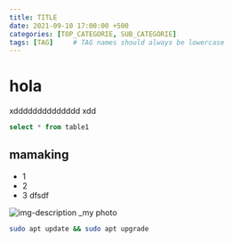 ```yaml
---
title: TITLE
date: 2021-09-10 17:00:00 +500
categories: [TOP_CATEGORIE, SUB_CATEGORIE]
tags: [TAG]     # TAG names should always be lowercase
---
```



# hola

xdddddddddddddd
xdd


```sql
select * from table1
```

## mamaking

* 1
* 2
* 3 dfsdf

![img-description](https://cdn.pixabay.com/photo/2015/09/16/08/55/online-942406_960_720.jpg)
_my photo

```bash
sudo apt update && sudo apt upgrade
```